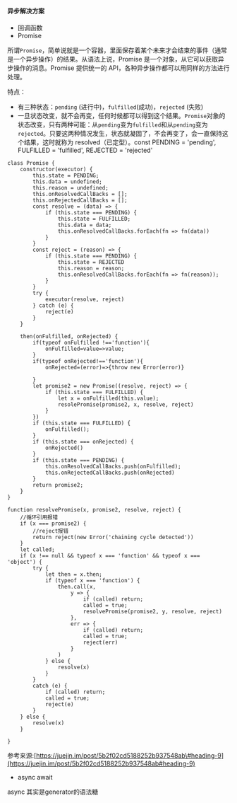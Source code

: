 #### 异步解决方案

* 回调函数
* Promise

所谓`Promise`，简单说就是一个容器，里面保存着某个未来才会结束的事件（通常是一个异步操作）的结果。从语法上说，Promise 是一个对象，从它可以获取异步操作的消息。Promise 提供统一的 API，各种异步操作都可以用同样的方法进行处理。

特点：

* 有三种状态：`pending` \(进行中\)，`fulfilled`\(成功\)，`rejected` \(失败\)
* 一旦状态改变，就不会再变，任何时候都可以得到这个结果。`Promise`对象的状态改变，只有两种可能：从`pending`变为`fulfilled`和从`pending`变为`rejected`。只要这两种情况发生，状态就凝固了，不会再变了，会一直保持这个结果，这时就称为 resolved（已定型）。const PENDING = 'pending', FULFILLED = 'fulfilled', REJECTED = 'rejected'

```
class Promise {
    constructor(executor) {
        this.state = PENDING;
        this.data = undefined;
        this.reason = undefined;
        this.onResolvedCallBacks = [];
        this.onRejectedCallBacks = [];
        const resolve = (data) => {
            if (this.state === PENDING) {
                this.state = FULFILLED;
                this.data = data;
                this.onResolvedCallBacks.forEach(fn => fn(data))
            }
        }
        const reject = (reason) => {
            if (this.state === PENDING) {
                this.state = REJECTED
                this.reason = reason;
                this.onResolvedCallBacks.forEach(fn => fn(reason));
            }
        }
        try {
            executor(resolve, reject)
        } catch (e) {
            reject(e)
        }
    }

    then(onFulfilled, onRejected) {
        if(typeof onFulfilled !=='function'){
            onFulfilled=value=>value;
        }
        if(typeof onRejected!=='function'){
            onRejected=(error)=>{throw new Error(error)}

        }
        let promise2 = new Promise((resolve, reject) => {
            if (this.state === FULFILLED) {
                let x = onFulfilled(this.value);
                resolePromise(promise2, x, resolve, reject)
            }
        })
        if (this.state === FULFILLED) {
            onFulfilled();
        }
        if (this.state === onRejected) {
            onRejected()
        }
        if (this.state === PENDING) {
            this.onResolvedCallBacks.push(onFulfilled);
            this.onRejectedCallBacks.push(onRejected)
        }
        return promise2;
    }
}

function resolvePromise(x, promise2, resolve, reject) {
    //循环引用报错
    if (x === promise2) {
        //reject报错
        return reject(new Error('chaining cycle detected'))
    }
    let called;
    if (x !== null && typeof x === 'function' && typeof x === 'object') {
        try {
            let then = x.then;
            if (typeof x === 'function') {
                then.call(x,
                    y => {
                        if (called) return;
                        called = true;
                        resolvePromise(promise2, y, resolve, reject)
                    },
                    err => {
                        if (called) return;
                        called = true;
                        reject(err)
                    }
                )
            } else {
                resolve(x)
            }
        }
        catch (e) {
            if (called) return;
            called = true;
            reject(e)
        }
    } else {
        resolve(x)
    }

}
```

参考来源:[https://juejin.im/post/5b2f02cd5188252b937548ab\#heading-9](https://juejin.im/post/5b2f02cd5188252b937548ab#heading-9)

* async await

async 其实是generator的语法糖




